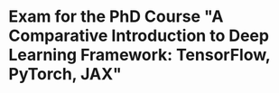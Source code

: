 # Exam for the PhD Course "A Comparative Introduction to Deep Learning Framework: TensorFlow, PyTorch, JAX"
